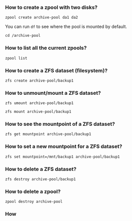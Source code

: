 ### How to create a zpool with two disks?

`zpool create archive-pool da1 da2 `

You can run `df` to see where the pool is mounted by default.

`cd /archive-pool`

### How to list all the current zpools?

`zpool list`

### How to create a ZFS dataset (filesystem)?

`zfs create archive-pool/backup1`

### How to unmount/mount a ZFS dataset?

`zfs umount archive-pool/backup1`

`zfs mount archive-pool/backup1`

### How to see the mountpoint of a ZFS dataset?

`zfs get mountpoint archive-pool/backup1`

### How to set a new mountpoint for a ZFS dataset?

`zfs set mountpoint=/mnt/backup1 archive-pool/backup1`

### How to delete a ZFS dataset?

`zfs destroy archive-pool/backup1`

### How to delete a zpool?

`zpool destroy archive-pool`

### How
